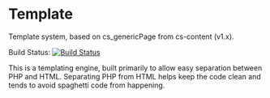 # Template
Template system, based on cs_genericPage from cs-content (v1.x).

Build Status: [![Build Status](https://travis-ci.org/crazedsanity/template.svg?branch=master)](https://travis-ci.org/crazedsanity/template)

This is a templating engine, built primarily to allow easy separation between PHP and HTML.  Separating PHP from HTML helps keep the code clean and tends to avoid spaghetti code from happening.
